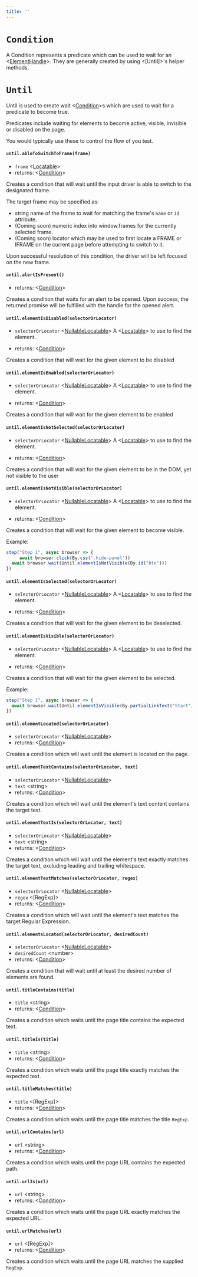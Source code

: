 ```yaml
---
title: ''
---
```

# `Condition`

A Condition represents a predicate which can be used to wait for an <[ElementHandle]>. They are generally created by using <[Until]>'s helper methods.

# `Until`

Until is used to create wait <[Condition]>s which are used to wait for a predicate to become true.

Predicates include waiting for elements to become active, visible, invisible or disabled on the page.

You would typically use these to control the flow of you test.


#### `until.ableToSwitchToFrame(frame)`
* `frame` &lt;[Locatable]&gt;  
* returns: &lt;[Condition]&gt; 

Creates a condition that will wait until the input driver is able to switch to the designated frame.

The target frame may be specified as:
- string name of the frame to wait for matching the frame's `name` or `id` attribute.
- (Coming soon) numeric index into window.frames for the currently selected frame.
- (Coming soon) locator which may be used to first locate a FRAME or IFRAME on the current page before attempting to switch to it.

Upon successful resolution of this condition, the driver will be left focused on the new frame.

#### `until.alertIsPresent()`
* returns: &lt;[Condition]&gt; 

Creates a condition that waits for an alert to be opened. Upon success,
the returned promise will be fulfilled with the handle for the opened alert.

#### `until.elementIsDisabled(selectorOrLocator)`
* `selectorOrLocator` &lt;[NullableLocatable]&gt;  A <[Locatable]> to use to find the element.

* returns: &lt;[Condition]&gt; 

Creates a condition that will wait for the given element to be disabled

#### `until.elementIsEnabled(selectorOrLocator)`
* `selectorOrLocator` &lt;[NullableLocatable]&gt;  A <[Locatable]> to use to find the element.

* returns: &lt;[Condition]&gt; 

Creates a condition that will wait for the given element to be enabled

#### `until.elementIsNotSelected(selectorOrLocator)`
* `selectorOrLocator` &lt;[NullableLocatable]&gt;  A <[Locatable]> to use to find the element.

* returns: &lt;[Condition]&gt; 

Creates a condition that will wait for the given element to be in the DOM, yet not visible to the user

#### `until.elementIsNotVisible(selectorOrLocator)`
* `selectorOrLocator` &lt;[NullableLocatable]&gt;  A <[Locatable]> to use to find the element.

* returns: &lt;[Condition]&gt; 

Creates a condition that will wait for the given element to become visible.

Example:
```typescript
step("Step 1", async browser => {
	 await browser.click(By.css('.hide-panel'))
  await browser.wait(Until.elementIsNotVisible(By.id("btn")))
})
```

#### `until.elementIsSelected(selectorOrLocator)`
* `selectorOrLocator` &lt;[NullableLocatable]&gt;  A <[Locatable]> to use to find the element.

* returns: &lt;[Condition]&gt; 

Creates a condition that will wait for the given element to be deselected.

#### `until.elementIsVisible(selectorOrLocator)`
* `selectorOrLocator` &lt;[NullableLocatable]&gt;  A <[Locatable]> to use to find the element.

* returns: &lt;[Condition]&gt; 

Creates a condition that will wait for the given element to be selected.

Example:
```typescript
step("Step 1", async browser => {
  await browser.wait(Until.elementIsVisible(By.partialLinkText("Start")))
})
```

#### `until.elementLocated(selectorOrLocator)`
* `selectorOrLocator` &lt;[NullableLocatable]&gt;  
* returns: &lt;[Condition]&gt; 

Creates a condition which will wait until the element is located on the page.

#### `until.elementTextContains(selectorOrLocator, text)`
* `selectorOrLocator` &lt;[NullableLocatable]&gt;  
* `text` &lt;string&gt;  
* returns: &lt;[Condition]&gt; 

Creates a condition which will wait until the element's text content contains the target text.

#### `until.elementTextIs(selectorOrLocator, text)`
* `selectorOrLocator` &lt;[NullableLocatable]&gt;  
* `text` &lt;string&gt;  
* returns: &lt;[Condition]&gt; 

Creates a condition which will wait until the element's text exactly matches the target text, excluding leading and trailing whitespace.

#### `until.elementTextMatches(selectorOrLocator, regex)`
* `selectorOrLocator` &lt;[NullableLocatable]&gt;  
* `regex` &lt;[RegExp]&gt;  
* returns: &lt;[Condition]&gt; 

Creates a condition which will wait until the element's text matches the target Regular Expression.

#### `until.elementsLocated(selectorOrLocator, desiredCount)`
* `selectorOrLocator` &lt;[NullableLocatable]&gt;  
* `desiredCount` &lt;number&gt;  
* returns: &lt;[Condition]&gt; 

Creates a condition that will wait until at least the desired number of elements are found.

#### `until.titleContains(title)`
* `title` &lt;string&gt;  
* returns: &lt;[Condition]&gt; 

Creates a condition which waits until the page title contains the expected text.

#### `until.titleIs(title)`
* `title` &lt;string&gt;  
* returns: &lt;[Condition]&gt; 

Creates a condition which waits until the page title exactly matches the expected text.

#### `until.titleMatches(title)`
* `title` &lt;[RegExp]&gt;  
* returns: &lt;[Condition]&gt; 

Creates a condition which waits until the page title matches the title `RegExp`.

#### `until.urlContains(url)`
* `url` &lt;string&gt;  
* returns: &lt;[Condition]&gt; 

Creates a condition which waits until the page URL contains the expected path.

#### `until.urlIs(url)`
* `url` &lt;string&gt;  
* returns: &lt;[Condition]&gt; 

Creates a condition which waits until the page URL exactly matches the expected URL.

#### `until.urlMatches(url)`
* `url` &lt;[RegExp]&gt;  
* returns: &lt;[Condition]&gt; 

Creates a condition which waits until the page URL matches the supplied `RegExp`.


[ElementHandle]: ../../api/ElementHandle.md#elementhandle
[Condition]: ../../api/Until.md#condition
[Locatable]: ../../api/Browser.md#locatable
[NullableLocatable]: ../../api/Browser.md#nullablelocatable

[ElementHandle]: ../../api/ElementHandle.md#elementhandle